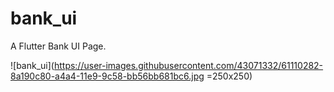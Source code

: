 # bank_ui

A Flutter Bank UI Page.

![bank_ui](https://user-images.githubusercontent.com/43071332/61110282-8a190c80-a4a4-11e9-9c58-bb56bb681bc6.jpg =250x250)
